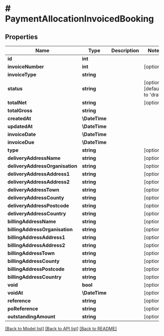 # # PaymentAllocationInvoicedBooking

## Properties

Name | Type | Description | Notes
------------ | ------------- | ------------- | -------------
**id** | **int** |  |
**invoiceNumber** | **int** |  | [optional]
**invoiceType** | **string** |  |
**status** | **string** |  | [optional] [default to 'draft']
**totalNet** | **string** |  | [optional]
**totalGross** | **string** |  |
**createdAt** | **\DateTime** |  |
**updatedAt** | **\DateTime** |  |
**invoiceDate** | **\DateTime** |  |
**invoiceDue** | **\DateTime** |  |
**type** | **string** |  | [optional]
**deliveryAddressName** | **string** |  | [optional]
**deliveryAddressOrganisation** | **string** |  | [optional]
**deliveryAddressAddress1** | **string** |  | [optional]
**deliveryAddressAddress2** | **string** |  | [optional]
**deliveryAddressTown** | **string** |  | [optional]
**deliveryAddressCounty** | **string** |  | [optional]
**deliveryAddressPostcode** | **string** |  | [optional]
**deliveryAddressCountry** | **string** |  | [optional]
**billingAddressName** | **string** |  | [optional]
**billingAddressOrganisation** | **string** |  | [optional]
**billingAddressAddress1** | **string** |  | [optional]
**billingAddressAddress2** | **string** |  | [optional]
**billingAddressTown** | **string** |  | [optional]
**billingAddressCounty** | **string** |  | [optional]
**billingAddressPostcode** | **string** |  | [optional]
**billingAddressCountry** | **string** |  | [optional]
**void** | **bool** |  | [optional]
**voidAt** | **\DateTime** |  | [optional]
**reference** | **string** |  | [optional]
**poReference** | **string** |  | [optional]
**outstandingAmount** | **string** |  | [optional]

[[Back to Model list]](../../README.md#models) [[Back to API list]](../../README.md#endpoints) [[Back to README]](../../README.md)
